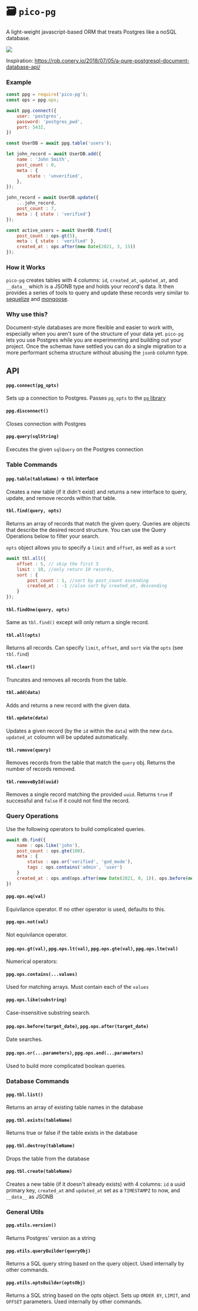 # 🗃️ `pico-pg`

A light-weight javascript-based ORM that treats Postgres like a noSQL database.

<a href="https://www.npmjs.com/package/pico-pg"><img src="https://img.shields.io/npm/v/pico-pg?style=flat-square"></img></a>


Inspiration: https://rob.conery.io/2018/07/05/a-pure-postgresql-document-database-api/


### Example

```js
const ppg = require('pico-pg');
const ops = ppg.ops;

await ppg.connect({
	user: 'postgres',
	password: 'postgres_pwd',
	port: 5432,
})

const UserDB = await ppg.table('users');

let john_record = await UserDB.add({
	name : 'John Smith',
	post_count : 0,
	meta : {
		state : 'unverified',
	},
});

john_record = await UserDB.update({
	...john_record,
	post_count : 7,
	meta : { state : 'verified'}
});

const active_users = await UserDB.find({
	post_count : ops.gt(5),
	meta : { state : 'verified' },
	created_at : ops.after(new Date(2021, 3, 15))
});
```



### How it Works
`pico-pg` creates tables with 4 columns: `id`, `created_at`, `updated_at`, and `__data__` which is a JSONB type and holds your record's data. It then provides a series of tools to query and update these records very similar to [sequelize](https://sequelize.org/) and [mongoose](https://mongoosejs.com/docs/).



### Why use this?
Document-style databases are more flexible and easier to work with, especially when you aren't sure of the structure of your data yet. `pico-pg` lets you use Postgres while you are experimenting and building out your project. Once the schemas have settled you can do a single migration to a more performant schema structure without abusing the `jsonb` column type.




## API

#### `ppg.connect(pg_opts)`
Sets up a connection to Postgres. Passes `pg_opts` to the [`pg` library ](https://node-postgres.com/features/connecting)

#### `ppg.disconnect()`
Closes connection with Postgres

#### `ppg.query(sqlString)`
Executes the given `sqlQuery` on the Postgres connection


### Table Commands

#### `ppg.table(tableName)` -> `tbl` interface
Creates a new table (if it didn't exist) and returns a new interface to query, update, and remove records within that table.

#### `tbl.find(query, opts)`
Returns an array of records that match the given query. Queries are objects that describe the desired record structure. You can use the Query Operations below to filter your search.

`opts` object allows you to specify a `limit` and `offset`, as well as a `sort`

```js
await tbl.all({
	offset : 5, // skip the first 5
	limit : 10, //only return 10 records,
	sort : {
		post_count : 1, //sort by post_count ascending
		created_at : -1 //also sort by created_at, descending
	}
});
```

#### `tbl.findOne(query, opts)`
Same as `tbl.find()` except will only return a single record.

#### `tbl.all(opts)`
Returns all records. Can specify `limit`, `offset`, and `sort` via the `opts` (see `tbl.find`)

#### `tbl.clear()`
Truncates and removes all records from the table.

#### `tbl.add(data)`
Adds and returns a new record with the given data.

#### `tbl.update(data)`
Updates a given record (by the `id` within the `data`) with the new `data`. `updated_at` coloumn will be updated automatically.


#### `tbl.remove(query)`
Removes records from the table that match the `query` obj. Returns the number of records removed.

#### `tbl.removeById(uuid)`
Removes a single record matching the provided `uuid`. Returns `true` if successful and `false` if it could not find the record.




### Query Operations
Use the following operators to build complicated queries.

```js
await db.find({
	name : ops.like('john'),
	post_count : ops.gte(100),
	meta : {
		status : ops.or('verified', 'god_mode'),
		tags : ops.contains('admin', 'user')
	}
	created_at : ops.and(ops.after(new Date(2021, 0, 1)), ops.before(new Date(2021, 3, 15)))
})

```


#### `ppg.ops.eq(val)`
Equivilance operator. If no other operator is used, defaults to this.

#### `ppg.ops.not(val)`
Not equivilance operator.

#### `ppg.ops.gt(val)`, `ppg.ops.lt(val)`, `ppg.ops.gte(val)`, `ppg.ops.lte(val)`
Numerical operators:

#### `ppg.ops.contains(...values)`
Used for matching arrays. Must contain each of the `values`


#### `ppg.ops.like(substring)`
Case-insensitive substring search.


#### `ppg.ops.before(target_date)`, `ppg.ops.after(target_date)`
Date searches.

#### `ppg.ops.or(...parameters)`, `ppg.ops.and(...parameters)`
Used to build more complicated boolean queries.


### Database Commands

#### `ppg.tbl.list()`
Returns an array of existing table names in the database

#### `ppg.tbl.exists(tableName)`
Returns true or false if the table exists in the database

#### `ppg.tbl.destroy(tableName)`
Drops the table from the database

#### `ppg.tbl.create(tableName)`
Creates a new table (if it doesn't already exists) with 4 columns: `id` a uuid primary key, `created_at` and `updated_at` set as a `TIMESTAMPZ` to now, and `__data__` as JSONB



### General Utils

#### `ppg.utils.version()`
Returns Postgres' version as a string

#### `ppg.utils.queryBuilder(queryObj)`
Returns a SQL query string based on the query object. Used internally by other commands.

#### `ppg.utils.optsBuilder(optsObj)`
Returns a SQL string based on the opts object. Sets up `ORDER BY`, `LIMIT`, and `OFFSET` parameters. Used internally by other commands.

